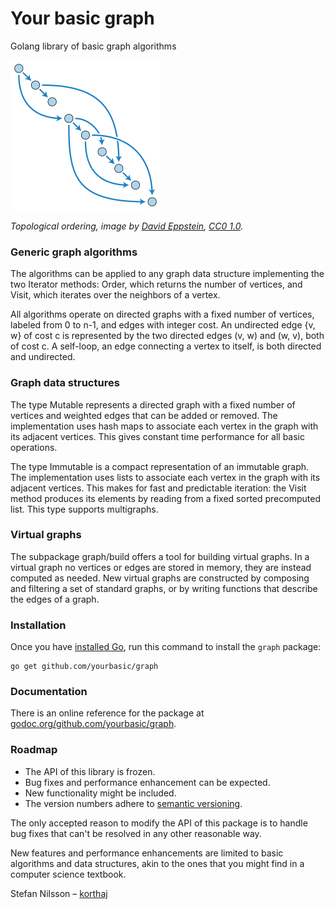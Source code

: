 # Your basic graph

Golang library of basic graph algorithms

![Topological ordering](top.png)

*Topological ordering, image by [David Eppstein][de], [CC0 1.0][cc010].*

### Generic graph algorithms

The algorithms can be applied to any graph data structure implementing
the two Iterator methods: Order, which returns the number of vertices,
and Visit, which iterates over the neighbors of a vertex.

All algorithms operate on directed graphs with a fixed number
of vertices, labeled from 0 to n-1, and edges with integer cost.
An undirected edge {v, w} of cost c is represented by the two
directed edges (v, w) and (w, v), both of cost c.
A self-loop, an edge connecting a vertex to itself,
is both directed and undirected.

### Graph data structures

The type Mutable represents a directed graph with a fixed number
of vertices and weighted edges that can be added or removed.
The implementation uses hash maps to associate each vertex
in the graph with its adjacent vertices. This gives constant
time performance for all basic operations.

The type Immutable is a compact representation of an immutable graph.
The implementation uses lists to associate each vertex in the graph
with its adjacent vertices. This makes for fast and predictable
iteration: the Visit method produces its elements by reading
from a fixed sorted precomputed list. This type supports multigraphs.

### Virtual graphs

The subpackage graph/build offers a tool for building virtual graphs.
In a virtual graph no vertices or edges are stored in memory,
they are instead computed as needed. New virtual graphs are constructed
by composing and filtering a set of standard graphs, or by writing
functions that describe the edges of a graph.

### Installation

Once you have [installed Go][golang-install], run this command
to install the `graph` package:

    go get github.com/yourbasic/graph
    
### Documentation

There is an online reference for the package at
[godoc.org/github.com/yourbasic/graph][godoc-graph].

### Roadmap

* The API of this library is frozen.
* Bug fixes and performance enhancement can be expected.
* New functionality might be included.
* The version numbers adhere to [semantic versioning][sv].

The only accepted reason to modify the API of this package is to
handle bug fixes that can't be resolved in any other reasonable way.

New features and performance enhancements are limited to basic
algorithms and data structures, akin to the ones that you might find
in a computer science textbook.

Stefan Nilsson – [korthaj](https://github.com/korthaj)

[godoc-graph]: https://godoc.org/github.com/yourbasic/graph
[golang-install]: http://golang.org/doc/install.html
[cc010]: https://creativecommons.org/publicdomain/zero/1.0/deed.en
[de]: https://commons.wikimedia.org/wiki/User:David_Eppstein
[sv]: http://semver.org/


